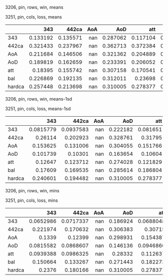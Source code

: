 3206, pin, rows, win, means

3251, pin, cols, loss, means

|        |      343 |    442ca |   AoA |      AoD |      att |      bal |   hardca |
|:-------|---------:|---------:|------:|---------:|---------:|---------:|---------:|
| 343    | 0.133192 | 0.135571 |   nan | 0.287062 | 0.117104 | 0.120738 | 0.308964 |
| 442ca  | 0.321433 | 0.237967 |   nan | 0.362713 | 0.372384 | 0.316052 | 0.299033 |
| AoA    | 0.211684 | 0.146506 |   nan | 0.321362 | 0.204889 | 0.179142 | 0.361093 |
| AoD    | 0.189819 | 0.162659 |   nan | 0.233391 | 0.206052 | 0.176192 | 0.231321 |
| att    | 0.18395  | 0.155742 |   nan | 0.307158 | 0.170541 | 0.159499 | 0.356373 |
| bal    | 0.226869 | 0.192135 |   nan | 0.312011 | 0.23698  | 0.206663 | 0.31106  |
| hardca | 0.257448 | 0.213698 |   nan | 0.310005 | 0.278377 | 0.265471 | 0.256281 |

3206, pin, rows, win, means-1sd

3251, pin, cols, loss, means-1sd

|        |       343 |     442ca |   AoA |      AoD |      att |       bal |   hardca |
|:-------|----------:|----------:|------:|---------:|---------:|----------:|---------:|
| 343    | 0.0815779 | 0.0937583 |   nan | 0.222182 | 0.081651 | 0.0465882 | 0.207958 |
| 442ca  | 0.26114   | 0.202923  |   nan | 0.328761 | 0.31795  | 0.265263  | 0.261124 |
| AoA    | 0.153625  | 0.131006  |   nan | 0.304055 | 0.151766 | 0.0652357 | 0.311284 |
| AoD    | 0.101739  | 0.10301   |   nan | 0.163654 | 0.10604  | 0.0882676 | 0.152189 |
| att    | 0.12647   | 0.123712  |   nan | 0.274028 | 0.121829 | 0.0599188 | 0.305761 |
| bal    | 0.17609   | 0.169535  |   nan | 0.285614 | 0.186804 | 0.130172  | 0.275079 |
| hardca | 0.240601  | 0.194482  |   nan | 0.310005 | 0.278377 | 0.219583  | 0.238504 |

3206, pin, rows, win, mins

3251, pin, cols, loss, mins

|        |       343 |     442ca |   AoA |      AoD |       att |       bal |   hardca |
|:-------|----------:|----------:|------:|---------:|----------:|----------:|---------:|
| 343    | 0.0652986 | 0.0717337 |   nan | 0.186924 | 0.0688048 | 0.0565071 | 0.150082 |
| 442ca  | 0.221974  | 0.170632  |   nan | 0.306383 | 0.30715   | 0.213421  | 0.237098 |
| AoA    | 0.1339    | 0.12399   |   nan | 0.298931 | 0.154387  | 0.0558976 | 0.291891 |
| AoD    | 0.0815582 | 0.0868607 |   nan | 0.146136 | 0.0946866 | 0.0821696 | 0.125812 |
| att    | 0.0939388 | 0.0986325 |   nan | 0.28332  | 0.112637  | 0.0520894 | 0.296352 |
| bal    | 0.150664  | 0.133267  |   nan | 0.271443 | 0.182273  | 0.0913866 | 0.24389  |
| hardca | 0.2376    | 0.180166  |   nan | 0.310005 | 0.278377  | 0.165749  | 0.238504 |


